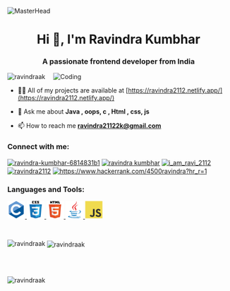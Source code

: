 ![MasterHead](https://www.edu360.com.my/images/banners/coding-banner.png)

<h1 align="center">Hi 👋, I'm Ravindra Kumbhar</h1>
<h3 align="center">A passionate frontend developer from India</h3>

<img align="right" alt="Coding" width="400" src="https://i.pinimg.com/originals/54/e3/7d/54e37d8074ebcde1d96c77d7b2a7f310.gif">

<p align="left"> <img src="https://komarev.com/ghpvc/?username=ravindraak&label=Profile%20views&color=0e75b6&style=flat" alt="ravindraak" /> </p>

- 👨‍💻 All of my projects are available at [https://ravindra2112.netlify.app/](https://ravindra2112.netlify.app/)

- 💬 Ask me about **Java , oops, c , Html , css, js**

- 📫 How to reach me **ravindra21122k@gmail.com**

<h3 align="left">Connect with me:</h3>
<p align="left">
<a href="https://linkedin.com/in/ravindra-kumbhar-6814831b1" target="blank"><img align="center" src="https://raw.githubusercontent.com/rahuldkjain/github-profile-readme-generator/master/src/images/icons/Social/linked-in-alt.svg" alt="ravindra-kumbhar-6814831b1" height="30" width="40" /></a>
<a href="https://fb.com/ravindra kumbhar" target="blank"><img align="center" src="https://raw.githubusercontent.com/rahuldkjain/github-profile-readme-generator/master/src/images/icons/Social/facebook.svg" alt="ravindra kumbhar" height="30" width="40" /></a>
<a href="https://instagram.com/i_am_ravi_2112" target="blank"><img align="center" src="https://raw.githubusercontent.com/rahuldkjain/github-profile-readme-generator/master/src/images/icons/Social/instagram.svg" alt="i_am_ravi_2112" height="30" width="40" /></a>
<a href="https://www.codechef.com/users/ravindra2112" target="blank"><img align="center" src="https://cdn.jsdelivr.net/npm/simple-icons@3.1.0/icons/codechef.svg" alt="ravindra2112" height="30" width="40" /></a>
<a href="https://www.hackerrank.com/https://www.hackerrank.com/4500ravindra?hr_r=1" target="blank"><img align="center" src="https://raw.githubusercontent.com/rahuldkjain/github-profile-readme-generator/master/src/images/icons/Social/hackerrank.svg" alt="https://www.hackerrank.com/4500ravindra?hr_r=1" height="30" width="40" /></a>
</p>

<h3 align="left">Languages and Tools:</h3>
<p align="left"> <a href="https://www.cprogramming.com/" target="_blank" rel="noreferrer"> <img src="https://raw.githubusercontent.com/devicons/devicon/master/icons/c/c-original.svg" alt="c" width="40" height="40"/> </a> <a href="https://www.w3schools.com/css/" target="_blank" rel="noreferrer"> <img src="https://raw.githubusercontent.com/devicons/devicon/master/icons/css3/css3-original-wordmark.svg" alt="css3" width="40" height="40"/> </a> <a href="https://www.w3.org/html/" target="_blank" rel="noreferrer"> <img src="https://raw.githubusercontent.com/devicons/devicon/master/icons/html5/html5-original-wordmark.svg" alt="html5" width="40" height="40"/> </a> <a href="https://www.java.com" target="_blank" rel="noreferrer"> <img src="https://raw.githubusercontent.com/devicons/devicon/master/icons/java/java-original.svg" alt="java" width="40" height="40"/> </a> <a href="https://developer.mozilla.org/en-US/docs/Web/JavaScript" target="_blank" rel="noreferrer"> <img src="https://raw.githubusercontent.com/devicons/devicon/master/icons/javascript/javascript-original.svg" alt="javascript" width="40" height="40"/> </a> </p><br>

<p><img align="left" src="https://github-readme-stats.vercel.app/api/top-langs?username=ravindraak&show_icons=true&locale=en&layout=compact" alt="ravindraak" /></p>

<p>&nbsp;<img align="center" src="https://github-readme-stats.vercel.app/api?username=ravindraak&show_icons=true&locale=en" alt="ravindraak" /></p> <br><br>

<p><img align="center" src="https://github-readme-streak-stats.herokuapp.com/?user=ravindraak&" alt="ravindraak" /></p>
